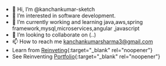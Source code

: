 - 👋 Hi, I’m @kanchankumar-sketch
- 👀 I’m interested in software development.
- 🌱 I’m currently working and learning java,aws,spring framework,mysql,microservices,angular ,javascript
- 💞️ I’m looking to collaborate on (..)
- 📫 How to reach me kanchankumarsharma3@gmail.com
- Learn from [Reinveting](https://angular.reinventing.in/){:target="_blank" rel="noopener"}
- See Reinventing [Portfolio](https://portfolio.reinventing.in/){:target="_blank" rel="noopener"}
<!---
kanchankumar-sketch/kanchankumar-sketch is a ✨ special ✨ repository because its `README.md` (this file) appears on your GitHub profile.
You can click the Preview link to take a look at your changes.
--->
